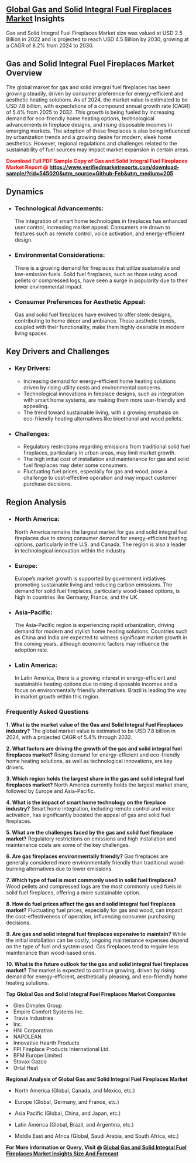 <h2><a href="https://www.verifiedmarketreports.com/download-sample/?rid=545020&amp;utm_source=Github&amp;utm_medium=205" target="_blank">Global Gas and Solid Integral Fuel Fireplaces Market</a> Insights</h2><p>Gas and Solid Integral Fuel Fireplaces Market size was valued at USD 2.5 Billion in 2022 and is projected to reach USD 4.5 Billion by 2030, growing at a CAGR of 8.2% from 2024 to 2030.</p><p> <h2>Gas and Solid Integral Fuel Fireplaces Market Overview</h2> <p>The global market for gas and solid integral fuel fireplaces has been growing steadily, driven by consumer preference for energy-efficient and aesthetic heating solutions. As of 2024, the market value is estimated to be USD 7.8 billion, with expectations of a compound annual growth rate (CAGR) of 5.4% from 2025 to 2032. This growth is being fueled by increasing demand for eco-friendly home heating options, technological advancements in fireplace designs, and rising disposable incomes in emerging markets. The adoption of these fireplaces is also being influenced by urbanization trends and a growing desire for modern, sleek home aesthetics. However, regional regulations and challenges related to the sustainability of fuel sources may impact market expansion in certain areas.</p> <p><strong><p><span class=""><span style="color: #ff0000;"><strong>Download Full PDF Sample Copy of Gas and Solid Integral Fuel Fireplaces Market Report</strong> @ </span><a href="https://www.verifiedmarketreports.com/download-sample/?rid=545020&amp;utm_source=Github-Feb&amp;utm_medium=205" target="_blank">https://www.verifiedmarketreports.com/download-sample/?rid=545020&amp;utm_source=Github-Feb&amp;utm_medium=205</a></span></p></strong></p> <h2>Dynamics</h2> <ul> <li><h3>Technological Advancements:</h3> The integration of smart home technologies in fireplaces has enhanced user control, increasing market appeal. Consumers are drawn to features such as remote control, voice activation, and energy-efficient design.</li> <li><h3>Environmental Considerations:</h3> There is a growing demand for fireplaces that utilize sustainable and low-emission fuels. Solid fuel fireplaces, such as those using wood pellets or compressed logs, have seen a surge in popularity due to their lower environmental impact.</li> <li><h3>Consumer Preferences for Aesthetic Appeal:</h3> Gas and solid fuel fireplaces have evolved to offer sleek designs, contributing to home décor and ambiance. These aesthetic trends, coupled with their functionality, make them highly desirable in modern living spaces.</li> </ul> <h2>Key Drivers and Challenges</h2> <ul> <li><h3>Key Drivers:</h3> <ul> <li>Increasing demand for energy-efficient home heating solutions driven by rising utility costs and environmental concerns.</li> <li>Technological innovations in fireplace designs, such as integration with smart home systems, are making them more user-friendly and appealing.</li> <li>The trend toward sustainable living, with a growing emphasis on eco-friendly heating alternatives like bioethanol and wood pellets.</li> </ul> </li> <li><h3>Challenges:</h3> <ul> <li>Regulatory restrictions regarding emissions from traditional solid fuel fireplaces, particularly in urban areas, may limit market growth.</li> <li>The high initial cost of installation and maintenance for gas and solid fuel fireplaces may deter some consumers.</li> <li>Fluctuating fuel prices, especially for gas and wood, pose a challenge to cost-effective operation and may impact customer purchase decisions.</li> </ul> </li> </ul> <h2>Region Analysis</h2> <ul> <li><h3>North America:</h3> North America remains the largest market for gas and solid integral fuel fireplaces due to strong consumer demand for energy-efficient heating options, particularly in the U.S. and Canada. The region is also a leader in technological innovation within the industry.</li> <li><h3>Europe:</h3> Europe’s market growth is supported by government initiatives promoting sustainable living and reducing carbon emissions. The demand for solid fuel fireplaces, particularly wood-based options, is high in countries like Germany, France, and the UK.</li> <li><h3>Asia-Pacific:</h3> The Asia-Pacific region is experiencing rapid urbanization, driving demand for modern and stylish home heating solutions. Countries such as China and India are expected to witness significant market growth in the coming years, although economic factors may influence the adoption rate.</li> <li><h3>Latin America:</h3> In Latin America, there is a growing interest in energy-efficient and sustainable heating options due to rising disposable incomes and a focus on environmentally friendly alternatives. Brazil is leading the way in market growth within this region.</li> </ul> <h3>Frequently Asked Questions</h3> <p><strong>1. What is the market value of the Gas and Solid Integral Fuel Fireplaces industry?</strong> The global market value is estimated to be USD 7.8 billion in 2024, with a projected CAGR of 5.4% through 2032.</p> <p><strong>2. What factors are driving the growth of the gas and solid integral fuel fireplaces market?</strong> Rising demand for energy-efficient and eco-friendly home heating solutions, as well as technological innovations, are key drivers.</p> <p><strong>3. Which region holds the largest share in the gas and solid integral fuel fireplaces market?</strong> North America currently holds the largest market share, followed by Europe and Asia-Pacific.</p> <p><strong>4. What is the impact of smart home technology on the fireplace industry?</strong> Smart home integration, including remote control and voice activation, has significantly boosted the appeal of gas and solid fuel fireplaces.</p> <p><strong>5. What are the challenges faced by the gas and solid fuel fireplace market?</strong> Regulatory restrictions on emissions and high installation and maintenance costs are some of the key challenges.</p> <p><strong>6. Are gas fireplaces environmentally friendly?</strong> Gas fireplaces are generally considered more environmentally friendly than traditional wood-burning alternatives due to lower emissions.</p> <p><strong>7. Which type of fuel is most commonly used in solid fuel fireplaces?</strong> Wood pellets and compressed logs are the most commonly used fuels in solid fuel fireplaces, offering a more sustainable option.</p> <p><strong>8. How do fuel prices affect the gas and solid integral fuel fireplaces market?</strong> Fluctuating fuel prices, especially for gas and wood, can impact the cost-effectiveness of operation, influencing consumer purchasing decisions.</p> <p><strong>9. Are gas and solid integral fuel fireplaces expensive to maintain?</strong> While the initial installation can be costly, ongoing maintenance expenses depend on the type of fuel and system used. Gas fireplaces tend to require less maintenance than wood-based ones.</p> <p><strong>10. What is the future outlook for the gas and solid integral fuel fireplaces market?</strong> The market is expected to continue growing, driven by rising demand for energy-efficient, aesthetically pleasing, and eco-friendly home heating solutions.</p> </p><p><strong>Top Global Gas and Solid Integral Fuel Fireplaces Market Companies</strong></p><div data-test-id=""><p><li>Glen Dimplex Group</li><li> Empire Comfort Systems Inc.</li><li> Travis Industries</li><li> Inc.</li><li> HNI Corporation</li><li> NAPOLEAN</li><li> Innovative Hearth Products</li><li> FPI Fireplace Products International Ltd.</li><li> BFM Europe Limited</li><li> Stovax Gazco</li><li> Ortal Heat</li></p><div><strong>Regional Analysis of&nbsp;Global Gas and Solid Integral Fuel Fireplaces Market</strong></div><ul><li dir="ltr"><p dir="ltr">North America&nbsp;(Global, Canada, and Mexico, etc.)</p></li><li dir="ltr"><p dir="ltr">Europe (Global, Germany, and France, etc.)</p></li><li dir="ltr"><p dir="ltr">Asia Pacific&nbsp;(Global, China, and Japan, etc.)</p></li><li dir="ltr"><p dir="ltr">Latin America&nbsp;(Global, Brazil, and Argentina, etc.)</p></li><li dir="ltr">Middle East and Africa&nbsp;(Global, Saudi Arabia, and South Africa, etc.)</li></ul><p><strong>For More Information or Query, Visit @&nbsp;</strong><strong><a href="https://www.verifiedmarketreports.com/product/gas-and-solid-integral-fuel-fireplaces-market/?utm_source=Github&amp;utm_medium=205" target="_blank">Global Gas and Solid Integral Fuel Fireplaces Market Insights Size And Forecast</a></strong></p></div>

